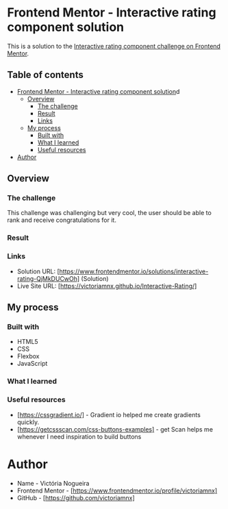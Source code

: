 # Frontend Mentor - Interactive rating component solution

This is a solution to the [Interactive rating component challenge on Frontend Mentor](https://www.frontendmentor.io/challenges/interactive-rating-component-koxpeBUmI).

## Table of contents

- [Frontend Mentor - Interactive rating component solution](#frontend-mentor---interactive-rating-component-solution)d
  - [Overview](#overview)
    - [The challenge](#the-challenge)
    - [Result](#result)
    - [Links](#links)
  - [My process](#my-process)
    - [Built with](#built-with)
    - [What I learned](#what-i-learned)
    - [Useful resources](#useful-resources)
- [Author](#author)

## Overview

### The challenge

This challenge was challenging but very cool, the user should be able to rank and receive congratulations for it.

### Result

### Links

- Solution URL: [https://www.frontendmentor.io/solutions/interactive-rating-QjMkDUCwOh] (Solution)
- Live Site URL: [https://victoriamnx.github.io/Interactive-Rating/]

## My process

### Built with

- HTML5
- CSS
- Flexbox
- JavaScript

### What I learned

### Useful resources

- [https://cssgradient.io/] - Gradient io helped me create gradients quickly.
- [https://getcssscan.com/css-buttons-examples] - get Scan helps me whenever I need inspiration to build buttons

# Author

- Name - Victória Nogueira
- Frontend Mentor - [https://www.frontendmentor.io/profile/victoriamnx]
- GitHub - [https://github.com/victoriamnx]

